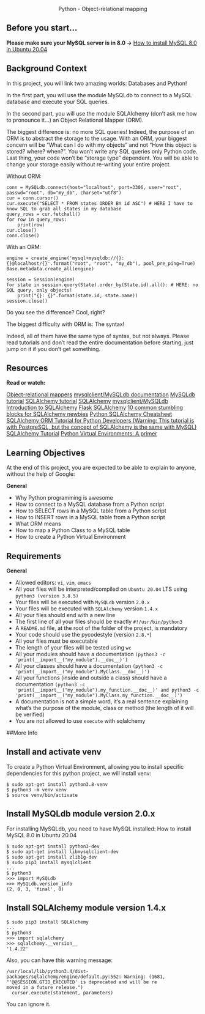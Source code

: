 <p align="center">Python - Object-relational mapping</p>


## Before you start…

**Please make sure your MySQL server is in 8.0 ->** [How to install MySQL 8.0 in Ubuntu 20.04](https://github.com/ghbouzrbay/alx-higher_level_programming/tree/main/0x0D-SQL_introduction#readme)

## Background Context

In this project, you will link two amazing worlds: Databases and Python!

In the first part, you will use the module MySQLdb to connect to a MySQL database and execute your SQL queries.

In the second part, you will use the module SQLAlchemy (don’t ask me how to pronounce it…) an Object Relational Mapper (ORM).

The biggest difference is: no more SQL queries! Indeed, the purpose of an ORM is to abstract the storage to the usage. With an ORM, your biggest concern will be “What can I do with my objects” and not “How this object is stored? where? when?”. You won’t write any SQL queries only Python code. Last thing, your code won’t be “storage type” dependent. You will be able to change your storage easily without re-writing your entire project.

Without ORM:

```
conn = MySQLdb.connect(host="localhost", port=3306, user="root", passwd="root", db="my_db", charset="utf8")
cur = conn.cursor()
cur.execute("SELECT * FROM states ORDER BY id ASC") # HERE I have to know SQL to grab all states in my database
query_rows = cur.fetchall()
for row in query_rows:
    print(row)
cur.close()
conn.close()
```

With an ORM:

```
engine = create_engine('mysql+mysqldb://{}:{}@localhost/{}'.format("root", "root", "my_db"), pool_pre_ping=True)
Base.metadata.create_all(engine)

session = Session(engine)
for state in session.query(State).order_by(State.id).all(): # HERE: no SQL query, only objects!
    print("{}: {}".format(state.id, state.name))
session.close()
```

Do you see the difference? Cool, right?

The biggest difficulty with ORM is: The syntax!

Indeed, all of them have the same type of syntax, but not always. Please read tutorials and don’t read the entire documentation before starting, just jump on it if you don’t get something.

## Resources

**Read or watch:**

[Object-relational mappers](https://www.fullstackpython.com/object-relational-mappers-orms.html)
[mysqlclient/MySQLdb documentation](https://mysqlclient.readthedocs.io/)
[MySQLdb tutorial](https://www.mikusa.com/python-mysql-docs/index.html)
[SQLAlchemy tutorial](https://docs.sqlalchemy.org/en/13/orm/tutorial.html)
[SQLAlchemy](https://docs.sqlalchemy.org/en/13/)
[mysqlclient/MySQLdb](https://github.com/PyMySQL/mysqlclient)
[Introduction to SQLAlchemy](https://www.youtube.com/watch?v=woKYyhLCcnU)
[Flask SQLAlchemy](https://www.youtube.com/playlist?list=PLXmMXHVSvS-BlLA5beNJojJLlpE0PJgCW)
[10 common stumbling blocks for SQLAlchemy newbies](http://alextechrants.blogspot.com/2013/11/10-common-stumbling-blocks-for.html)
[Python SQLAlchemy Cheatsheet](https://www.pythonsheets.com/notes/python-sqlalchemy.html)
[SQLAlchemy ORM Tutorial for Python Developers (Warning: This tutorial is with PostgreSQL, but the concept of SQLAlchemy is the same with MySQL)](https://auth0.com/blog/sqlalchemy-orm-tutorial-for-python-developers/)
[SQLAlchemy Tutorial](https://overiq.com/sqlalchemy-101/)
[Python Virtual Environments: A primer](https://realpython.com/python-virtual-environments-a-primer/)

## Learning Objectives

At the end of this project, you are expected to be able to explain to anyone, without the help of Google:

**General**

+ Why Python programming is awesome
+ How to connect to a MySQL database from a Python script
+ How to SELECT rows in a MySQL table from a Python script
+ How to INSERT rows in a MySQL table from a Python script
+ What ORM means
+ How to map a Python Class to a MySQL table
+ How to create a Python Virtual Environment



## Requirements

**General**

+ Allowed editors: ```vi```, ```vim```, ```emacs```
+ All your files will be interpreted/compiled on ```Ubuntu 20.04``` LTS using ```python3 (version 3.8.5)```
+ Your files will be executed with ```MySQLdb``` version ```2.0.x```
+ Your files will be executed with ```SQLAlchemy``` version ```1.4.x```
+ All your files should end with a new line
+ The first line of all your files should be exactly ```#!/usr/bin/python3```
+ A ```README.md``` file, at the root of the folder of the project, is mandatory
+ Your code should use the pycodestyle (version ```2.8.*```)
+ All your files must be executable
+ The length of your files will be tested using ```wc```
+ All your modules should have a documentation ```(python3 -c 'print(__import__("my_module").__doc__)')```
+ All your classes should have a documentation ```(python3 -c 'print(__import__("my_module").MyClass.__doc__)')```
+ All your functions (inside and outside a class) should have a documentation ```(python3 -c 'print(__import__("my_module").my_function.__doc__)' and python3 -c 'print(__import__("my_module").MyClass.my_function.__doc__)')```
+ A documentation is not a simple word, it’s a real sentence explaining what’s the purpose of the module, class or method (the length of it will be verified)
+ You are not allowed to use ```execute``` with sqlalchemy

##More Info

## Install and activate venv

To create a Python Virtual Environment, allowing you to install specific dependencies for this python project, we will install venv:

```
$ sudo apt-get install python3.8-venv
$ python3 -m venv venv
$ source venv/bin/activate
```

## Install MySQLdb module version 2.0.x


For installing MySQLdb, you need to have MySQL installed: How to install MySQL 8.0 in Ubuntu 20.04

```
$ sudo apt-get install python3-dev
$ sudo apt-get install libmysqlclient-dev
$ sudo apt-get install zlib1g-dev
$ sudo pip3 install mysqlclient
...
$ python3
>>> import MySQLdb
>>> MySQLdb.version_info
(2, 0, 3, 'final', 0)
```

## Install SQLAlchemy module version 1.4.x

```
$ sudo pip3 install SQLAlchemy
...
$ python3
>>> import sqlalchemy
>>> sqlalchemy.__version__
'1.4.22'
```

Also, you can have this warning message:

```
/usr/local/lib/python3.4/dist-packages/sqlalchemy/engine/default.py:552: Warning: (1681, "'@@SESSION.GTID_EXECUTED' is deprecated and will be re
moved in a future release.")
  cursor.execute(statement, parameters)
```
You can ignore it.
